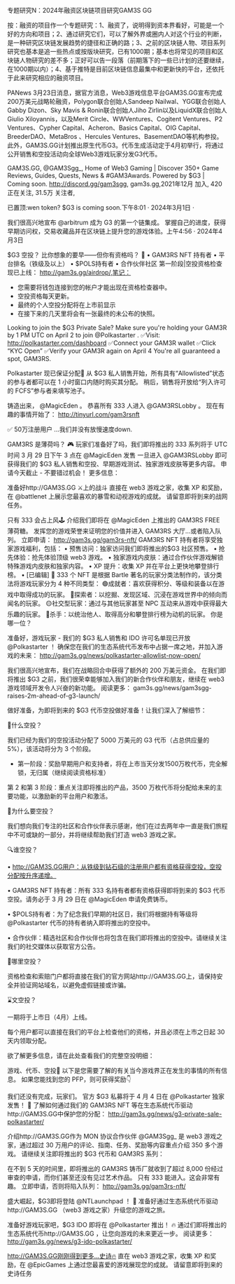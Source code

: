 专题研究N：2024年融资区块链项目研究GAM3S GG


按：融资的项目作一个专题研究：1、融资了，说明得到资本界看好，可能是一个好的方向和项目；2、通过研究它们，可以了解外界或圈内人对这个行业的判断，是一种研究区块链发展趋势的捷径和正确的路；3、之前的区块链人物、项目系列研究也基本是追一些热点或按版块研究，已有1000期；基本也将常见的项目和区块链人物研究的差不多；正好可以告一段落（前期落下的一些已计划的还要继续，在1000期以内）；4、基于推特是目前区块链信息最集中和更新快的平台，还依托于此来研究相应的融资项目。

PANews 3月23日消息，据官方消息，Web3游戏信息平台GAM3S.GG宣布完成200万美元战略轮融资，Polygon联合创始人Sandeep Nailwal、YGG联合创始人Gabby Dizon、Sky Mavis & Ronin联合创始人Jiho Zirlin以及LiquidX联合创始人Giulio Xiloyannis，以及Merit Circle、WWVentures、Cogitent Ventures、P2 Ventures、Cypher Capital、Acheron、Basics Capital、OIG Capital、BreederDAO、MetaBros 、Hercules Ventures、BasementDAO等机构参投。此外，GAM3S.GG计划推出原生代币G3。代币生成活动定于4月初举行，将通过公开销售和空投活动向全球Web3游戏玩家分发G3代币。

GAM3S.GG,
@GAM3Sgg_,
Home of Web3 Gaming | Discover 350+ Game Reviews, Guides, Quests, News & #GAM3Awards. Powered by $G3 | Coming soon. http://discord.gg/gam3sgg,
gam3s.gg,2021年12月 加入,
420 正在关注,
31.5万 关注者,


已置顶:wen token? 
$G3 is coming soon.下午8:01 · 2024年3月1日
·

我们很高兴地宣布
@arbitrum
成为 G3 的第一个链集成。
掌握自己的进度，获得早期访问权，交易收藏品并在区块链上提升您的游戏体验。上午4:56 · 2024年4月3日

$G3 空投？
比你想象的要早——但你有资格吗？ 👀
• GAM3RS NFT 持有者
• 平台排名（铁级及以上）
• $POLS持有者
• 合作伙伴社区
第一阶段|空投资格检查现已上线： http://gam3s.gg/airdrop/,笔记：
- 您需要将钱包连接到您的帐户才能出现在资格检查器中。
- 空投资格每天更新。
- 最终的个人空投分配将在上市前显示
- 在接下来的几天里将会有一张最终的未公布的快照。

Looking to join the $G3 Private Sale?
Make sure you're holding your GAM3R by 1 PM UTC on April 2 to join 
@Polkastarter
.
✅Visit: http://polkastarter.com/dashboard 
✅Connect your GAM3R wallet
✅Click “KYC Open”
✅Verify your GAM3R again on April 4
You're all guaranteed a spot, GAM3RS.

Polkastarter 现已保证分配🥳
从 $G3 私人销售开始，所有具有“Allowlisted”状态的参与者都可以在 1 小时窗口内随时购买其分配。
稍后，销售将开放给“列入许可的 FCFS”参与者来填写池子。

铸造出来， 
@MagicEden
 。
恭喜所有 333 人进入
@GAM3RSLobby
 。
现在有趣的事情开始了： http://tinyurl.com/gam3rsnft

✅ 50万注册用户
...我们并没有放慢速度down.

GAM3RS 是薄荷吗？ 🎮
玩家们准备好了吗，我们即将推出的 333 系列将于 UTC 时间 3 月 29 日下午 3 点在
@MagicEden
发售
一旦进入
@GAM3RSLobby
即可获得我们的 $G3 私人销售和空投、早期游戏测试、独家游戏皮肤等更多内容。
申请今天截止 - 不要错过机会！
更多信息：

准备好http://GAM3S.GG ⚔️上的战斗
直接在 web3 游戏之家，收集 XP 和奖励，在
@battlenet
上展示您最喜欢的暴雪和动视游戏的成就。
请留意即将到来的战网任务。

只有 333 会占上风🕹️
介绍我们即将在
@MagicEden
上推出的 GAM3RS FREE 薄荷糖。
发挥您的游戏荣誉来证明您的价值并进入 GAM3RS 大厅...或者陷入队列。
立即申请： http://gam3s.gg/gam3rs-nft/
GAM3RS NFT 持有者将享受独家游戏福利，包括：
• 预售访问：独家访问我们即将推出的$G3 社区预售。
• 抢先体验：抢先体验顶级 web3 游戏。
• 独家游戏内皮肤：通过合作伙伴游戏解锁特殊游戏内皮肤和独家内容。
• XP 提升：收集 XP 并在平台上更快地攀登排行榜。
• [已编辑] 👀
333 个 NFT 是根据 Bartle 著名的玩家分类法制作的，该分类法将游戏玩家分为 4 种不同类型：
🟢成就者：喜欢获得积分、等级和装备以在游戏中取得成功的玩家。
🔵探索者：以挖掘、发现区域、沉浸在游戏世界中的倾向而闻名的玩家。
🟡社交型玩家：通过与其他玩家甚至 NPC 互动来从游戏中获得最大乐趣的玩家。
🔴杀手：以统治他人、取得高分和攀登排行榜为动机的玩家。
你是哪一位？ 

准备好，游戏玩家 - 我们的 $G3 私人销售和 IDO 许可名单现已开放
@Polkastarter
 ！
确保您在我们的生态系统代币发布中占据一席之地，并加入游戏的未来： http://gam3s.gg/news/polkastarter-allowlist-now-open/

我们很高兴地宣布，我们在战略回合中获得了额外的 200 万美元资金。
在我们即将推出 $G3 之前，我们很荣幸能够加入我们的新合作伙伴和朋友，继续在 web3 游戏领域开发令人兴奋的新功能。
阅读更多：
gam3s.gg/news/gam3sgg-raises-2m-ahead-of-g3-launch/

做好准备，为即将到来的 $G3 代币空投做好准备！让我们深入了解细节：

👀什么空投？

我们已经为我们的空投活动分配了 5000 万美元的 G3 代币（占总供应量的 5%），该活动将分为 3 个阶段。

- 第一阶段：奖励早期用户和支持者，将在上市当天分发1500万枚代币，完全解锁，无归属（继续阅读资格标准）

第 2 和第 3 阶段：重点关注即将推出的产品，3500 万枚代币将分配给未来的主要功能，以激励新的平台用户和激活。

🤔为什么要空投？

我们想向我们专注的社区和合作伙伴表示感谢，他们在过去两年中一直是我们旅程中不可或缺的一部分，并将继续帮助我们打造 web3 游戏之家。

🔍谁空投？

• http://GAM3S.GG用户：从铁级到钻石级的注册用户都有资格获得空投，空投分配按升序递增。

• GAM3RS NFT 持有者：所有 333 名持有者都有资格获得即将到来的 $G3 代币空投。请务必于 3 月 29 日在
@MagicEden
申请免费铸币。

• $POLS持有者：为了纪念我们早期的社区日，我们将根据持有等级将
@Polkastarter
代币的持有者纳入即将推出的空投中。

• 合作伙伴：精选社区和合作伙伴也将包含在我们即将推出的空投中。请继续关注我们的社交媒体以获取官方公告。

📍哪里空投？

资格检查和索赔门户都将直接在我们的官方网站http://GAM3S.GG上，请保持安全并验证网站域名，以避免虚假链接或诈骗。

⌛文空投？

一期将于上市日（4月）上线。

每个用户都可以直接在我们的平台上检查他们的资格，并且必须在上市之日起 30 天内领取分配。

欲了解更多信息，请在此处查看我们的完整空投明细：


游戏、代币、空投👀
以下是您需要了解的有关当今游戏界正在发生的事情的所有信息。
如果您能找到您的 PFP，则可获得奖励👇

我们还没有完成，玩家们。
官方 $G3 私募将于 4 月 4 日在
@Polkastarter
独家发售！ 👀
了解如何通过我们的 GAM3RS NFT 等在生态系统代币驱动http://GAM3S.GG中保护您的分配： http://gam3s.gg/news/g3-private-sale-polkastarter/

介绍http://GAM3S.GG作为 MON 协议合作伙伴
@GAM3Sgg_
是 web3 游戏之家，通过超过 30 万用户的评论、指南、任务、奖励等内容重点介绍 350 多个游戏。
请继续关注即将推出的 $G3 代币和 GAM3RS 系列：

在不到 5 天的时间里，即将推出的 GAM3RS 铸币厂就收到了超过 8,000 份经过审查的申请，而你们甚至还没有见过艺术作品。
只有 333 能进入。这会非常有趣。
立即申请，否则将陷入队列： http://gam3s.gg/gam3rs-nft/

盛大崛起，$G3即将登陆
@NTLaunchpad
 ！ 👾
准备好通过生态系统代币驱动http://GAM3S.GG （web3 游戏之家）升级您的游戏之旅。

准备好游戏玩家吧，$G3 IDO 即将在
@Polkastarter
推出！ 🔥
通过们即将推出的生态系统代币http://GAM3S.GG ，让您向游戏的未来更近一步。
阅读更多： http://gam3s.gg/news/g3-ido-polkastarter/

http://GAM3S.GG刚刚得到更多...史诗🔥
直在 web3 游戏之家，收集 XP 和奖励，在
@EpicGames
上通过您最喜爱的游戏展现您的成就。
请留意即将到来的史诗任务

